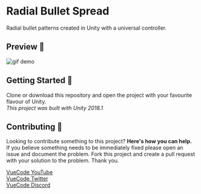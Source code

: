 # Radial Bullet Spread
Radial bullet patterns created in Unity with a universal controller.

## Preview :eyes:
![gif demo](https://i.imgur.com/IKk2ZuD.gif)

## Getting Started :page_with_curl:
Clone or download this repository and open the project with your favourite flavour of Unity.  
_This project was built with Unity 2018.1_

## Contributing :muscle:
Looking to contribute something to this project? **Here's how you can help.**  
If you believe something needs to be immediately fixed please open an issue and document the problem. Fork this project and create a pull request with your solution to the problem. Thank you.  

[VueCode YouTube](https://www.youtube.com/channel/UCtP-1zQ2g_jpgYvvBqkWltA)  
[VueCode Twitter](https://twitter.com/VueCode/)  
[VueCode Discord](https://discord.gg/qWpEtR3)

